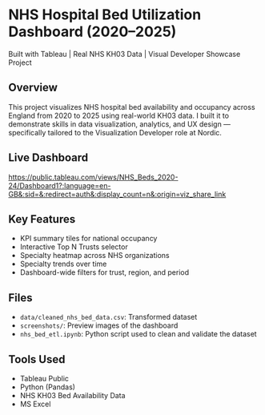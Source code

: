 
# NHS Hospital Bed Utilization Dashboard (2020–2025)

Built with Tableau | Real NHS KH03 Data | Visual Developer Showcase Project

## Overview

This project visualizes NHS hospital bed availability and occupancy across England from 2020 to 2025 using real-world KH03 data. I built it to demonstrate skills in data visualization, analytics, and UX design — specifically tailored to the Visualization Developer role at Nordic.

## Live Dashboard

https://public.tableau.com/views/NHS_Beds_2020-24/Dashboard1?:language=en-GB&:sid=&:redirect=auth&:display_count=n&:origin=viz_share_link

## Key Features

- KPI summary tiles for national occupancy
- Interactive Top N Trusts selector
- Specialty heatmap across NHS organizations
- Specialty trends over time
- Dashboard-wide filters for trust, region, and period

## Files

- `data/cleaned_nhs_bed_data.csv`: Transformed dataset
- `screenshots/`: Preview images of the dashboard
- `nhs_bed_etl.ipynb`: Python script used to clean and validate the dataset

## Tools Used

- Tableau Public
- Python (Pandas)
- NHS KH03 Bed Availability Data
- MS Excel
